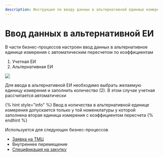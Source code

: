 ```yaml
---
description: Инструкция по вводу данных в альтернативной единице измерения
---
```


# Ввод данных в альтернативной ЕИ

В части бизнес-процессов настроен ввод данных в альтернативное единице измерения с автоматическим пересчетом по коэффициентам

1. Учетная ЕИ
2. Альтернативная ЕИ

![](<../../../.gitbook/assets/image (820).png>)

Для ввода в альтернативной ЕИ необходимо выбрать желаемую единицу измерения и заполнить количество (2). В этом случае учетная рассчитается автоматически

{% hint style="info" %}
Ввод в количества в альтернативной единице измерения допускается только у той номенклатуры у которой заполнена вторая единица измерения с коэффициентом пересчета
{% endhint %}

Используется для следующих бизнес-процессов

* [Заявка на ТМЦ](./)
* Внутреннее перемещение
* [Спецификация на закупку](../../specifikaciya/)

